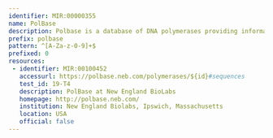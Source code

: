 ```yaml
---
identifier: MIR:00000355
name: PolBase
description: Polbase is a database of DNA polymerases providing information on polymerase protein sequence, target DNA sequence, enzyme structure, sequence mutations and details on polymerase activity.
prefix: polbase
pattern: ^[A-Za-z-0-9]+$
prefixed: 0
resources:
 - identifier: MIR:00100452
   accessurl: https://polbase.neb.com/polymerases/${id}#sequences
   test_id: 19-T4
   description: PolBase at New England BioLabs
   homepage: http://polbase.neb.com/
   institution: New England Biolabs, Ipswich, Massachusetts
   location: USA
   official: false
---
```


